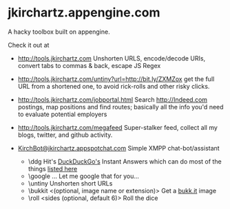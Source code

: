 jkirchartz.appengine.com
========================

A hacky toolbox built on appengine.

Check it out at

* <http://tools.jkirchartz.com>
  Unshorten URLS, encode/decode URIs, convert tabs to commas & back, escape JS
  Regex

* <http://tools.jkirchartz.com/untiny?url=http://bit.ly/ZXMZox>
  get the full URL from a shortened one, to avoid rick-rolls and other
  risky clicks.

* <http://tools.jkirchartz.com/jobportal.html>
  Search <http://Indeed.com> postings, map positions and find routes; basically all the info you'd
  need to evaluate potential employers

* <http://tools.jkirchartz.com/megafeed>
  Super-stalker feed, collect all my blogs, twitter, and github activity.

* KirchBot@jkirchartz.appspotchat.com
  Simple XMPP chat-bot/assistant
  * \ddg <query> Hit's [DuckDuckGo's](http://ddg.gg) Instant Answers
    which can do most of the things [listed here](http://ddg.gg/goodies)
  * \google <query> ... Let me google that for you...
  * \untiny <url> Unshorten short URLs
  * \bukkit <(optional, image name or extension)> Get a [bukk.it](http://bukk.it) image
  * \roll <sides (optional, default 6)> Roll the dice
